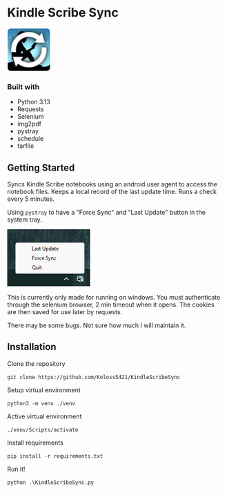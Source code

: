 # Kindle Scribe Sync

![Kindle Scribe Sync Icon](https://github.com/Koloss5421/KindleScribeSync/blob/main/KindleScribeSyncIcon.png?raw=true)

### Built with
 - Python 3.13
 - Requests
 - Selenium
 - img2pdf
 - pystray
 - schedule
 - tarfile

## Getting Started
Syncs Kindle Scribe notebooks using an android user agent to access the notebook files. 
Keeps a local record of the last update time. Runs a check every 5 minutes.

Using `pystray` to have a "Force Sync" and "Last Update" button in the system tray.

![Kindle Scribe Sync Screenshot](https://github.com/Koloss5421/KindleScribeSync/blob/main/docs/screenshot.png?raw=true)

This is currently only made for running on windows. 
You must authenticate through the selenium browser, 2 min timeout when it opens.
The cookies are then saved for use later by requests.

There may be some bugs. Not sure how much I will maintain it.

## Installation

Clone the repository
```
git clone https://github.com/Koloss5421/KindleScribeSync
```

Setup virtual environment
```
python3 -m venv ./venv
```

Active virtual environment
```
./venv/Scripts/activate
```

Install requirements
```
pip install -r requirements.txt
```

Run it!
```
python .\KindleScribeSync.py
```

